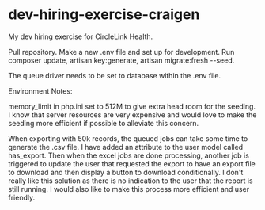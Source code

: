 # dev-hiring-exercise-craigen
 My dev hiring exercise for CircleLink Health.

Pull repository.
Make a new .env file and set up for development.
Run composer update, artisan key:generate, artisan migrate:fresh --seed.

The queue driver needs to be set to database within the .env file.

Environment Notes:

memory_limit in php.ini set to 512M to give extra head room for the seeding.
I know that server resources are very expensive and would love to make the seeding more
efficient if possible to alleviate this concern.

When exporting with 50k records, the queued jobs can take some time to generate the .csv file.
I have added an attribute to the user model called has_export. Then when the excel jobs are done processing,
another job is triggered to update the user that requested the export to have an export file to download and then
display a button to download conditionally. I don't really like this solution as there is no indication to the user
that the report is still running. I would also like to make this process more efficient and user friendly.
